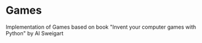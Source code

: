 # Games
Implementation of Games based on book "Invent your computer games with Python" by Al Sweigart
